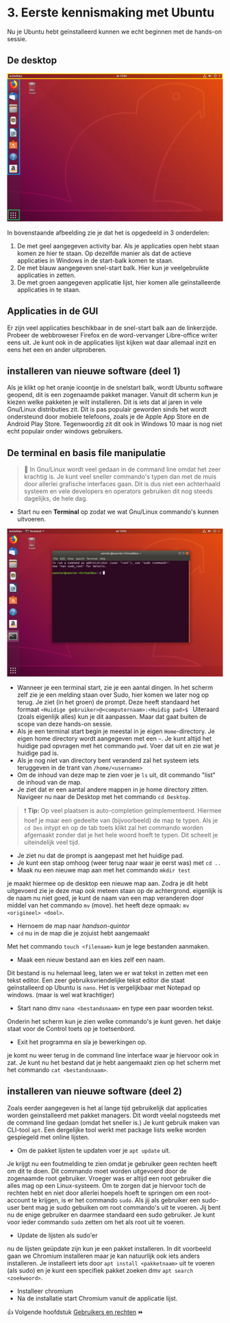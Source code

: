 # 3. Eerste kennismaking met Ubuntu

Nu je Ubuntu hebt geïnstalleerd kunnen we echt beginnen met de hands-on sessie. 

## De desktop

![](../img/11.png)

In bovenstaande afbeelding zie je dat het is opgedeeld in 3 onderdelen:

1. De met geel aangegeven activity bar. Als je applicaties open hebt staan komen ze hier te staan. Op dezelfde manier als dat de actieve applicaties in Windows in de start-balk komen te staan.
2. De met blauw aangegeven snel-start balk. Hier kun je veelgebruikte applicaties in zetten.
3. De met groen aangegeven applicatie lijst, hier komen alle geïnstalleerde applicaties in te staan.

## Applicaties in de GUI

Er zijn veel applicaties beschikbaar in de snel-start balk aan de linkerzijde. Probeer de webbroweser Firefox en de word-vervanger Libre-office writer eens uit. Je kunt ook in de applicaties lijst kijken wat daar allemaal inzit en eens het een en ander uitproberen.

## installeren van nieuwe software (deel 1)

Als je klikt op het oranje icoontje in de snelstart balk, wordt Ubuntu software geopend, dit is een zogenaamde pakket manager. Vanuit dit scherm kun je kiezen welke pakketen je wilt installeren. Dit is iets dat al jaren in vele Gnu/Linux distributies zit. Dit is pas populair geworden sinds het wordt ondersteund door mobiele telefoons, zoals je de Apple App Store en de Android Play Store. Tegenwoordig zit dit ook in Windows 10 maar is nog niet echt populair onder windows gebruikers.


## De terminal en basis file manipulatie 

> :pushpin: In Gnu/Linux wordt veel gedaan in de command line omdat het zeer krachtig is. Je kunt veel sneller commando's typen dan met de muis door allerlei grafische interfaces gaan. Dit is dus niet een achterhaald systeem en vele developers en operators gebruiken dit nog steeds dagelijks, de hele dag.

- Start nu een **Terminal** op zodat we wat Gnu/Linux commando's kunnen uitvoeren.

![](../img/12.png)

- Wanneer je een terminal start, zie je een aantal dingen. In het scherm zelf zie je een melding staan over Sudo, hier komen we later nog op terug. Je ziet (in het groen) de prompt. Deze heeft standaard het formaat `<Huidige gebruiker>@<computernaam>:<Huidig pad>$ ` Uiteraard (zoals eigenlijk alles) kun je dit aanpassen. Maar dat gaat buiten de scope van deze hands-on sessie. 
- Als je een terminal start begin je meestal in je eigen `Home`-directory. Je eigen home directory wordt aangegeven met een `~`. Je kunt altijd het huidige pad opvragen met het commando `pwd`. Voer dat uit en zie wat je huidige pad is.
- Als je nog niet van directory bent veranderd zal het systeem iets teruggeven in de trant van `/home/<username>`
- Om de inhoud van deze map te zien voer je `ls` uit, dit commando "list" de inhoud van de map.
- Je ziet dat er een aantal andere mappen in je home directory zitten. Navigeer nu naar de Desktop met het commando `cd Desktop`. 

> :exclamation: **Tip:** Op veel plaatsen is auto-completion geïmplementeerd. Hiermee hoef je maar een gedeelte van (bijvoorbeeld) de map te typen. Als je `cd Des` intypt en op de tab toets klikt zal het commando worden afgemaakt zonder dat je het hele woord hoeft te typen. Dit scheelt je uiteindelijk veel tijd.

- Je ziet nu dat de prompt is aangepast met het huidige pad. 
- Je kunt een stap omhoog (weer terug naar waar je eerst was) met `cd ..`
- Maak nu een nieuwe map aan met het commando `mkdir test`

je maakt hiermee op de desktop een nieuwe map aan. Zodra je dit hebt uitgevoerd zie je deze map ook meteen staan op de achtergrond. eigenlijk is de naam nu niet goed, je kunt de naam van een map veranderen door middel van het commando `mv` (move). het heeft deze opmaak: `mv <origineel> <doel>`. 

- Hernoem de map naar *handson-quintor*
- `cd` nu in de map die je zojuist hebt aangemaakt

Met het commando `touch <filenaam>` kun je lege bestanden aanmaken. 

- Maak een nieuw bestand aan en kies zelf een naam.

Dit bestand is nu helemaal leeg, laten we er wat tekst in zetten met een tekst editor. Een zeer gebruiksvriendelijke tekst editor die staat geïnstalleerd op Ubuntu is `nano`. Het is vergelijkbaar met Notepad op windows. (maar is wel wat krachtiger)

- Start nano dmv `nano <bestandsnaam>` en type een paar woorden tekst. 

Onderin het scherm kun je zien welke commando's je kunt geven. het dakje staat voor de Control toets op je toetsenbord. 

- Exit het programma en sla je bewerkingen op.

je komt nu weer terug in de command line interface waar je hiervoor ook in zat. Je kunt nu het bestand dat je hebt aangemaakt zien op het scherm met het commando `cat <bestandsnaam>`. 

## installeren van nieuwe software (deel 2)

Zoals eerder aangegeven is het al lange tijd gebruikelijk dat applicaties worden geinstalleerd met pakket managers. Dit wordt veelal nogsteeds met de command line gedaan (omdat het sneller is.) Je kunt gebruik maken van CLI-tool `apt`. Een dergelijke tool werkt met package lists welke worden gespiegeld met online lijsten. 

- Om de pakket lijsten te updaten voer je `apt update` uit. 

Je krijgt nu een foutmelding te zien omdat je gebruiker geen rechten heeft om dit te doen. Dit commando moet worden uitgevoerd door de zogenaamde root gebruiker. Vroeger was er altijd een root gebruiker die alles mag op een Linux-systeem. Om te zorgen dat je hiervoor toch de rechten hebt en niet door allerlei hoepels hoeft te springen om een root-account te krijgen, is er het commando `sudo`. Als jij als gebruiker een sudo-user bent mag je sudo gebuiken om root commando's uit te voeren. Jij bent nu de enige gebruiker en daarmee standaard een sudo gebruiker. Je kunt voor ieder commando `sudo` zetten om het als root uit te voeren.

- Update de lijsten als sudo'er

nu de lijsten geüpdate zijn kun je een pakket installeren. In dit voorbeeld gaan we Chromium installeren maar je kan natuurlijk ook iets anders installeren. Je installeert iets door `apt install <pakketnaam>` uit te voeren (als sudo) en je kunt een specifiek pakket zoeken dmv `apt search <zoekwoord>`.

- Installeer chromium
- Na de installatie start Chromium vanuit de applicatie lijst.

:thumbsup: Volgende hoofdstuk [Gebruikers en rechten](../users/) :fast_forward: